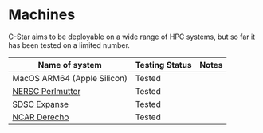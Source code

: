 # Machines

C-Star aims to be deployable on a wide range of HPC systems, but so far it has been tested on a limited number.

| Name of system              | Testing Status | Notes |
| --------------------------- | -------------- | ----- |
| MacOS ARM64 (Apple Silicon) | Tested         |       |
| [NERSC Perlmutter](https://docs.nersc.gov/systems/perlmutter/architecture/)            | Tested         |       |
| [SDSC Expanse](https://www.sdsc.edu/support/user_guides/expanse.html)                | Tested         |       |
| [NCAR Derecho](https://ncar-hpc-docs.readthedocs.io/en/latest/compute-systems/derecho/)                | Tested         |       |
